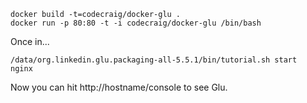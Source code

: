 ```
docker build -t=codecraig/docker-glu .
docker run -p 80:80 -t -i codecraig/docker-glu /bin/bash
```

Once in...

```
/data/org.linkedin.glu.packaging-all-5.5.1/bin/tutorial.sh start
nginx
```

Now you can hit http://hostname/console to see Glu.

